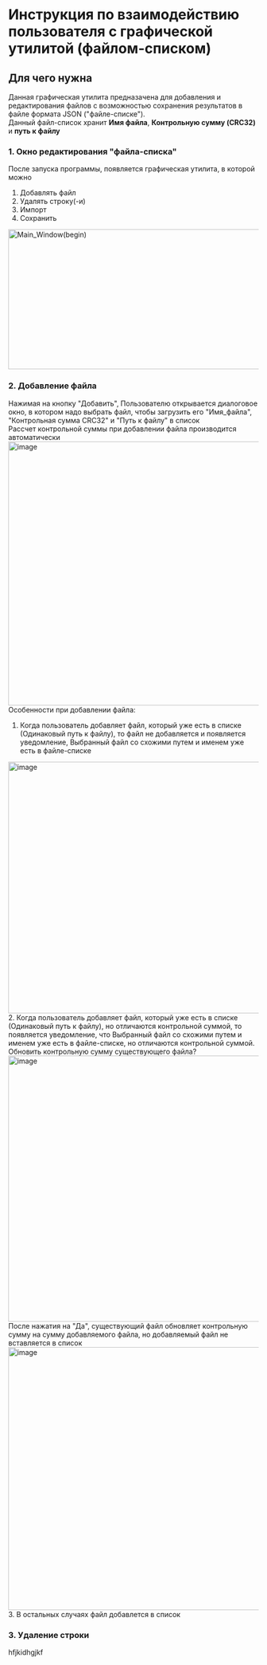 # Инструкция по взаимодействию пользователя с графической утилитой (файлом-списком)
## Для чего нужна
Данная графическая утилита предназачена для добавления и редактирования файлов с возможностью сохранения результатов в файле формата JSON ("файле-списке"). <br />
Данный файл-список хранит **Имя файла**, **Контрольную сумму (CRC32)** и **путь к файлу**
### 1. Окно редактирования "файла-списка"
После запуска программы, появляется графическая утилита, в которой можно
1. Добавлять файл
2. Удалять строку(-и)
3. Импорт
4. Сохранить 
<img width="509" height="281" alt="Main_Window(begin)" src="https://github.com/user-attachments/assets/466bb5a8-5db0-4314-bdf6-7e9feb391f1e" />

### 2. Добавление файла
Нажимая на кнопку "Добавить", Пользователю открывается диалоговое окно, в котором надо выбрать файл, чтобы загрузить его "Имя_файла", "Контрольная сумма CRC32" и "Путь к файлу" в список <br />
Рассчет контрольной суммы при добавлении файла производится автоматически
<img width="1562" height="530" alt="image" src="https://github.com/user-attachments/assets/f8fd83f7-a765-4e56-8f58-9af6e46d5e13" />
Особенности при добавлении файла: <br />
1. Когда пользователь добавляет файл, который уже есть в списке (Одинаковый путь к файлу), то файл не добавляется и появляется уведомление, Выбранный файл со схожими путем и именем уже есть в файле-списке <br />
<img width="1008" height="505" alt="image" src="https://github.com/user-attachments/assets/c5850bea-18b9-469c-85ec-e5e30e53640b" />
2. Когда пользователь добавляет файл, который уже есть в списке (Одинаковый путь к файлу), но отличаются контрольной суммой, то появляется уведомление, что Выбранный файл со схожими путем и именем уже есть в файле-списке, но отличаются контрольной суммой. Обновить контрольную сумму существующего файла?
<img width="1016" height="534" alt="image" src="https://github.com/user-attachments/assets/10ff276b-bfb2-4373-9833-0576bc89bfa3" />
После нажатия на "Да", существующий файл обновляет контрольную сумму на сумму добавляемого файла, но добавляемый файл не вставляется в список
<img width="1018" height="528" alt="image" src="https://github.com/user-attachments/assets/84b45b2f-c0da-4974-b984-aca83e935687" /> <br />
3. В остальных случаях файл добавлется в список

### 3. Удаление строки
hfjkidhgjkf
